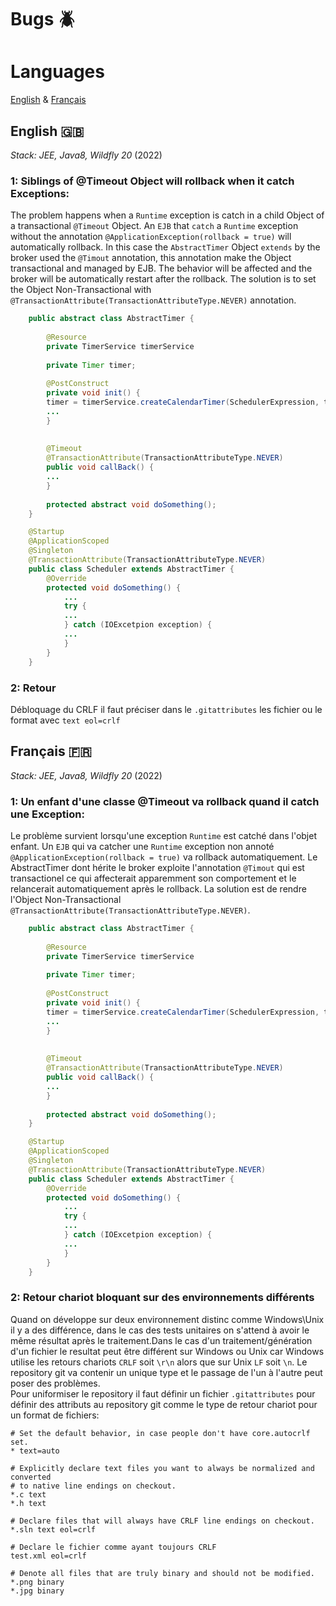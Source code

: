 # Bugs 🪲 

# Languages
[English](#english-)
&
[Français](#français-)



## English 🇬🇧

*Stack: JEE, Java8, Wildfly 20* (2022)

### 1: Siblings of @Timeout Object will rollback when it catch Exceptions: 
The problem happens when a `Runtime` exception is catch in a child Object of a transactional `@Timeout` Object.
An `EJB` that `catch` a `Runtime` exception without the annotation `@ApplicationException(rollback = true)` will automatically rollback. In this case  the `AbstractTimer` Object `extends` by the broker used the `@Timout` annotation, this annotation make the Object transactional and managed by EJB. The behavior will be affected and the broker will be automatically restart after the rollback. The solution is to set the Object Non-Transactional with `@TransactionAttribute(TransactionAttributeType.NEVER)` annotation.

```java
    public abstract class AbstractTimer {
    
        @Resource
        private TimerService timerService
        
        private Timer timer;
        
        @PostConstruct
        private void init() {
        timer = timerService.createCalendarTimer(SchedulerExpression, timerConfig);
        ...
        }
    
    
        @Timeout
        @TransactionAttribute(TransactionAttributeType.NEVER)
        public void callBack() {
        ...
        }
        
        protected abstract void doSomething();
    }

    @Startup
    @ApplicationScoped
    @Singleton
    @TransactionAttribute(TransactionAttributeType.NEVER)
    public class Scheduler extends AbstractTimer {
        @Override
        protected void doSomething() {
            ...
            try {
            ...
            } catch (IOExcetpion exception) {
            ...
            }
        }
    }
```

### 2: Retour 
Débloquage du CRLF il faut préciser dans le `.gitattributes` les fichier ou le format avec `text eol=crlf`


## Français 🇫🇷

*Stack: JEE, Java8, Wildfly 20* (2022)

### 1: Un enfant d'une classe @Timeout va rollback quand il catch une Exception: 
Le problème survient lorsqu'une exception `Runtime` est catché dans l'objet enfant.
Un `EJB` qui va catcher une `Runtime` exception non annoté `@ApplicationException(rollback = true)` va rollback automatiquement. Le AbstractTimer dont hérite le broker exploite l'annotation `@Timout` qui est transactionel ce qui affecterait apparemment son comportement et le relancerait automatiquement après le rollback. La solution est de rendre l'Object Non-Transactional `@TransactionAttribute(TransactionAttributeType.NEVER)`.

```java
    public abstract class AbstractTimer {
    
        @Resource
        private TimerService timerService
        
        private Timer timer;
        
        @PostConstruct
        private void init() {
        timer = timerService.createCalendarTimer(SchedulerExpression, timerConfig);
        ...
        }
    
    
        @Timeout
        @TransactionAttribute(TransactionAttributeType.NEVER)
        public void callBack() {
        ...
        }
        
        protected abstract void doSomething();
    }

    @Startup
    @ApplicationScoped
    @Singleton
    @TransactionAttribute(TransactionAttributeType.NEVER)
    public class Scheduler extends AbstractTimer {
        @Override
        protected void doSomething() {
            ...
            try {
            ...
            } catch (IOExcetpion exception) {
            ...
            }
        }
    }
```
    
### 2: Retour chariot bloquant sur des environnements différents
Quand on développe sur deux environnement distinc comme Windows\Unix il y a des différence, dans le cas des tests unitaires on s'attend à avoir le même résultat après le traitement.Dans le cas d'un traitement/génération d'un fichier le resultat peut être différent sur Windows ou Unix car Windows utilise les retours chariots `CRLF` soit `\r\n` alors que sur Unix `LF` soit `\n`.
Le repository git va contenir un unique type et le passage de l'un à l'autre peut poser des problèmes.<br>
Pour uniformiser le repository il faut définir un fichier `.gitattributes` pour définir des attributs au repository git comme le type de retour chariot pour un format de fichiers:

```.gitattributes
# Set the default behavior, in case people don't have core.autocrlf set.
* text=auto

# Explicitly declare text files you want to always be normalized and converted
# to native line endings on checkout.
*.c text
*.h text

# Declare files that will always have CRLF line endings on checkout.
*.sln text eol=crlf

# Declare le fichier comme ayant toujours CRLF
test.xml eol=crlf

# Denote all files that are truly binary and should not be modified.
*.png binary
*.jpg binary
```
